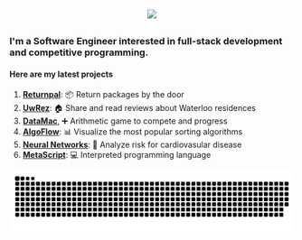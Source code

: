 <h1 align="center">
    <img src="https://readme-typing-svg.herokuapp.com/?font=Righteous&size=35&center=true&vCenter=true&width=500&height=70&duration=4000&lines=Good+Morning!+☕;+I'm+Geoffrey!;" />
</h1>

<h3> 
    I'm a Software Engineer interested in full-stack development and competitive programming.
</h3>
<h4>
Here are my latest projects
</h4>

1. **[Returnpal](https://github.com/LGeoff31/returnPal)**:        📦 Return packages by the door
2. **[UwRez](https://github.com/LGeoff31/uwdorm)**:               🏠 Share and read reviews about Waterloo residences
3. **[DataMac](https://github.com/LGeoff31/DataMac)**, ➕ Arithmetic game to compete and progress
4. **[AlgoFlow](https://github.com/LGeoff31/AlgoFlow)**:          📊 Visualize the most popular sorting algorithms
5. **[Neural Networks](https://github.com/LGeoff31/neural-network)**:      🤖 Analyze risk for cardiovasular disease
4. **[MetaScript](https://github.com/LGeoff31/MetaScript)**:      💻 Interpreted programming language

<img alt="snake eating my contributions" src="https://raw.githubusercontent.com/lgeoff31/lgeoff31/output/github-contribution-grid-snake.svg" />

